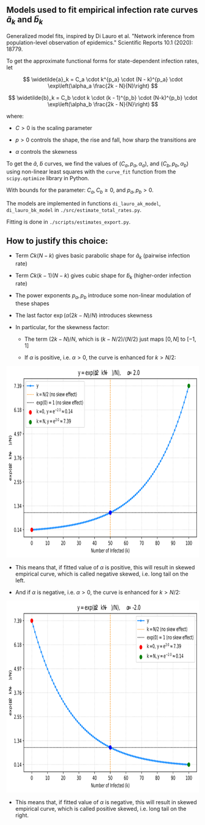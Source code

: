 ## Models used to fit empirical infection rate curves $\widetilde{a}_k$ and $\widetilde{b}_k$

Generalized model fits, inspired by Di Lauro et al. "Network inference from population-level observation of epidemics." Scientific Reports 10.1 (2020): 18779.

To get the approximate functional forms for state-dependent infection rates, let

$$
\widetilde{a}_k = C_a \cdot k^{p_a} \cdot (N - k)^{p_a} 
\cdot \exp\left(\alpha_a \frac{2k - N}{N}\right) 
$$

$$
\widetilde{b}_k = C_b \cdot k \cdot (k - 1)^{p_b} 
\cdot (N-k)^{p_b} \cdot \exp\left(\alpha_b \frac{2k - N}{N}\right)
$$

where:

- $C > 0$ is the scaling parameter

- $p > 0$ controls the shape, the rise and fall, how sharp the transitions are

- $\alpha$ controls the skewness

To get the $\widetilde{a}$, $\widetilde{b}$ curves, we find the values of $(C_a, p_a, \alpha_a)$, and $(C_b, p_b, \alpha_b)$ using non-linear least squares with the `curve_fit` function from the `scipy.optimize` library in Python.

With bounds for the parameter: $C_a, C_b \ge 0$, and $p_a, p_b > 0$.

The models are implemented in functions `di_lauro_ak_model`, `di_lauro_bk_model` in `./src/estimate_total_rates.py`.

Fitting is done in `./scripts/estimates_export.py`.

## How to justify this choice:

- Term $C k (N - k)$ gives basic parabolic shape for $\widetilde{a}_k$ (pairwise infection rate)

- Term $C k (k - 1) (N - k)$ gives cubic shape for $\widetilde{b}_k$ (higher-order infection rate)

- The power exponents $p_{a}, p_{b}$ introduce some non-linear modulation of these shapes

- The last factor $\exp(\alpha (2k - N) / N)$ introduces skewness

- In particular, for the skewness factor:
  - The term $(2k - N) / N$, which is $(k - N/2)/(N/2)$ just maps $[0, N]$ to $[-1, 1]$

  - If $\alpha$ is positive, i.e. $\alpha > 0$, the curve is enhanced for $k > N/2$:

<img src="../figures/combined/tilde_fits/negative_skewed.svg" alt="negative skewed" width="800" height="500">

  - This means that, if fitted value of $\alpha$ is positive, this will result in skewed empirical curve, which is called negative skewed, i.e. long tail on the left.

  - And if $\alpha$ is negative, i.e. $\alpha > 0$, the curve is enhanced for $k > N/2$:

<img src="../figures/combined/tilde_fits/positive_skewed.svg" alt="positive skewed" width="800" height="500">

  - This means that, if fitted value of $\alpha$ is negative, this will result in skewed empirical curve, which is called positive skewed, i.e. long tail on the right.
